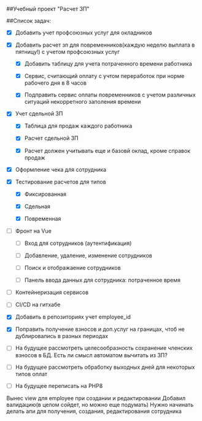 ##Учебный проект "Расчет ЗП"

##Список задач:
 - [x] Добавить учет профсоюзных услуг для окладников
 

- [x] Добавить расчет зп для повременников(каждую неделю выплата в пятницу!) с учетом профсоюзных услуг
   - [x] Добавить таблицу для учета потраченного времени работника
   - [x] Сервис, считающий оплату с учтом переработок при норме рабочего дня в 8 часов
   - [x] Подправить сервис оплаты повременников с учетом различных ситуаций некорретного заполения времени
   

- [x] Учет сдельной ЗП
   - [x] Таблица для продаж каждого работника
   - [x] Расчет сдельной ЗП
   - [x] Расчет должен учитывать еще и базовй оклад, кроме справок продаж


- [x] Оформление чека для сотрудника


- [x] Тестирование расчетов для типов
  - [x] Фиксированная
  - [x] Сдельная
  - [x] Повременная


- [ ] Фронт на Vue
  - [ ] Вход для сотрудников (аутентификация)
  - [ ] Добавление, удаление, изменение сотрудников 
  - [ ] Поиск и отображаение сотрудников 
  - [ ] Панель ввода данных для сотрудника: потраченное время


- [ ] Контейнеризация сервисов
- [ ] CI/CD на гитхабе


- [x]  Добавить в репозиториях учет employee_id
- [x]  Поправить получение взносов и доп.услуг на границах, чтоб не дублировались в разных периодах


- [ ] На будущее рассмотреть целесообразность сохранение членских взносов в БД. Есть ли смысл автоматом вычитать из ЗП?
- [ ] На будущее рассмотреть обработку выходных дней для некоторых типов оплат
- [ ] На будущее переписать на PHP8


Вынес view для employee при создании и редактировании
Добавил валидацию(в целом сойдет, но можно еще подумать)
Нужно начинать делать апи для получения, создания, редактирования сотрудника
